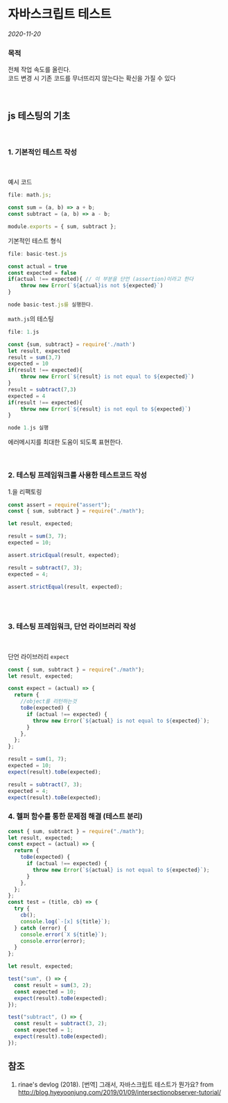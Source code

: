# 자바스크립트 테스트

_2020-11-20_

### 목적

전체 작업 속도를 올린다. <br>
코드 변경 시 기존 코드를 무너뜨리지 않는다는 확신을 가질 수 있다 <br>

<br>

## js 테스팅의 기초

<br>

### 1. 기본적인 테스트 작성

<br>

예시 코드

```javascript
file: math.js;

const sum = (a, b) => a + b;
const subtract = (a, b) => a - b;

module.exports = { sum, subtract };
```

기본적인 테스트 형식

```javascript
file: basic-test.js

const actual = true
const expected = false
if(actual !== expected){ // 이 부분을 단언 (assertion)이라고 한다
    throw new Error(`${actual}is not ${expected}`)
}

node basic-test.js를 실행한다.
```

`math.js`의 테스팅

```javascript
file: 1.js

const {sum, subtract} = require('./math')
let result, expected
result = sum(3,7)
expected = 10
if(result !== expected){
    throw new Error(`${result} is not equal to ${expected}`)
}
result = subtract(7,3)
expected = 4
if(result !== expected){
    throw new Error(`${result} is not equl to ${expected}`)
}

node 1.js 실행
```

에러메시지를 최대한 도움이 되도록 표현한다.

<br>

### 2. 테스팅 프레임워크를 사용한 테스트코드 작성

1.을 리팩토링

```javascript
const assert = require("assert");
const { sum, subtract } = require("./math");

let result, expected;

result = sum(3, 7);
expected = 10;

assert.stricEqual(result, expected);

result = subtract(7, 3);
expected = 4;

assert.strictEqual(result, expected);
```

<br><br>

### 3. 테스팅 프레임워크, 단언 라이브러리 작성

<br>

단언 라이브러리 `expect`

```javascript
const { sum, subtract } = require("./math");
let result, expected;

const expect = (actual) => {
  return {
    //object를 리턴하는것
    toBe(expected) {
      if (actual !== expected) {
        throw new Error(`${actual} is not equal to ${expected}`);
      }
    },
  };
};

result = sum(1, 7);
expected = 10;
expect(result).toBe(expected);

result = subtract(7, 3);
expected = 4;
expect(result).toBe(expected);
```

### 4. 헬퍼 함수를 통한 문제점 해결 (테스트 분리)

```javascript
const { sum, subtract } = require("./math");
let result, expected;
const expect = (actual) => {
  return {
    toBe(expected) {
      if (actual !== expected) {
        throw new Error(`${actual} is not equal to ${expected}`);
      }
    },
  };
};
const test = (title, cb) => {
  try {
    cb();
    console.log(`-[x] ${title}`);
  } catch (error) {
    console.error(`X ${title}`);
    console.error(error);
  }
};

let result, expected;

test("sum", () => {
  const result = sum(3, 2);
  const expected = 10;
  expect(result).toBe(expected);
});

test("subtract", () => {
  const result = subtract(3, 2);
  const expected = 1;
  expect(result).toBe(expected);
});
```

## 참조

1.  rinae's devlog (2018). [번역] 그래서, 자바스크립트 테스트가 뭔가요? from http://blog.hyeyoonjung.com/2019/01/09/intersectionobserver-tutorial/
